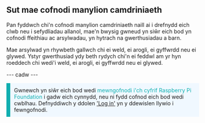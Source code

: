 ## Sut mae cofnodi manylion camdriniaeth

Pan fyddwch chi'n cofnodi manylion camdriniaeth naill ai i drefnydd eich clwb neu i sefydliadau allanol, mae'n bwysig gwneud yn siŵr eich bod yn cofnodi ffeithiau ac arsylwadau, yn hytrach na gwerthusiadau a barn.

Mae arsylwad yn rhywbeth gallwch chi ei weld, ei arogli, ei gyffwrdd neu ei glywed. Ystyr gwerthusiad ydy beth rydych chi'n ei feddwl am yr hyn roeddech chi wedi'i weld, ei arogli, ei gyffwrdd neu ei glywed.

--- cadw ---

<p style="border-left: solid; border-width:10px; border-color: #0faeb0; background-color: aliceblue; padding: 10px;">
Gwnewch yn siŵr eich bod wedi <span style="color: #0faeb0">mewngofnodi i'ch cyfrif Raspberry Pi Foundation</span> i gadw eich cynnydd, neu ni fydd cofnod eich bod wedi cwblhau. Defnyddiwch y ddolen <a href="https://my.raspberrypi.org/login">'Log in'</a> yn y ddewislen llywio i fewngofnodi.
</p>
